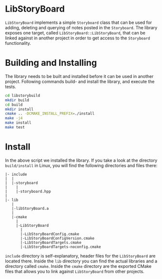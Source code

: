# LibStoryBoard

`LibStoryBoard` implements a simple `Storyboard` class that can be used for adding, deleting and querying
of notes posted in the `Storyboard`. The library exposes one target, called `LibStoryBoard::LibStoryBoard`,
that can be linked against in another project in order to get access to the `Storyboard` functionality.

# Building and Installing

The library needs to be built and installed before it can be used in another project. Following commands build- and
install the library, and execute the tests.

```bash
cd libstorybuild
mkdir build
cd build
mkdir install
cmake .. -DCMAKE_INSTALL_PREFIX=./install
make -j4
make install
make test
```

# Install

In the above script we installed the library. If you take a look at the directory `build/install` in Linux, you will find the
following directories and files there:

```
|- include
|  |
|  |-storyboard
|    |
|    |-storyboard.hpp
|
|- lib
   |
   |-libStoryBoard.a
   |
   |-cmake
     |
     |-LibStoryBoard
       |
       |-LibStoryBoardConfig.cmake
       |-LibStoryBoardConfigVersion.cmake
       |-LibStoryBoardTargets.cmake
       |-LibStoryBoardTargets-noconfig.cmake
```

`include` directory is self-explanatory, header files for the `LibStoryBoard` are located there. Inside the `lib`
directory you can find the actual libraries and a directory called `cmake`. Inside the `cmake` directory are the exported
CMake files that allows you to link against `LibStoryBoard` from other projects.
